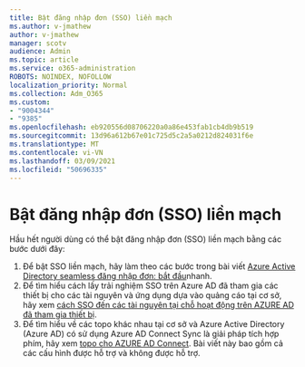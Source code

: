 ```yaml
---
title: Bật đăng nhập đơn (SSO) liền mạch
ms.author: v-jmathew
author: v-jmathew
manager: scotv
audience: Admin
ms.topic: article
ms.service: o365-administration
ROBOTS: NOINDEX, NOFOLLOW
localization_priority: Normal
ms.collection: Adm_O365
ms.custom:
- "9004344"
- "9385"
ms.openlocfilehash: eb920556d08706220a0a86e453fab1cb4db9b519
ms.sourcegitcommit: 13d96a612b67e01c725d5c2a5a0212d824031f6e
ms.translationtype: MT
ms.contentlocale: vi-VN
ms.lasthandoff: 03/09/2021
ms.locfileid: "50696335"
---
```

# <a name="enable-seamless-single-sign-on-sso"></a>Bật đăng nhập đơn (SSO) liền mạch

Hầu hết người dùng có thể bật đăng nhập đơn (SSO) liền mạch bằng các bước dưới đây:

1. Để bật SSO liền mạch, hãy làm theo các bước trong bài viết [Azure Active Directory seamless đăng nhập đơn: bắt đầu](https://docs.microsoft.com/azure/active-directory/hybrid/how-to-connect-sso-quick-start)nhanh.
2. Để tìm hiểu cách lấy trải nghiệm SSO trên Azure AD đã tham gia các thiết bị cho các tài nguyên và ứng dụng dựa vào quảng cáo tại cơ sở, hãy xem [cách SSO đến các tài nguyên tại chỗ hoạt động trên AZURE AD đã tham gia thiết bị](https://docs.microsoft.com/azure/active-directory/devices/azuread-join-sso).
3. Để tìm hiểu về các topo khác nhau tại cơ sở và Azure Active Directory (Azure AD) có sử dụng Azure AD Connect Sync là giải pháp tích hợp phím, hãy xem [topo cho AZURE AD Connect](https://docs.microsoft.com/azure/active-directory/hybrid/plan-connect-topologies). Bài viết này bao gồm cả các cấu hình được hỗ trợ và không được hỗ trợ.
